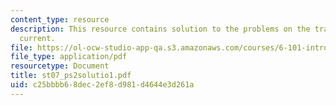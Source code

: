 ```yaml
---
content_type: resource
description: This resource contains solution to the problems on the transistor voltage
  current.
file: https://ol-ocw-studio-app-qa.s3.amazonaws.com/courses/6-101-introductory-analog-electronics-laboratory-spring-2007/c25bbbb68dec2ef8d981d4644e3d261a_st07_ps2solutio1.pdf
file_type: application/pdf
resourcetype: Document
title: st07_ps2solutio1.pdf
uid: c25bbbb6-8dec-2ef8-d981-d4644e3d261a
---
```


